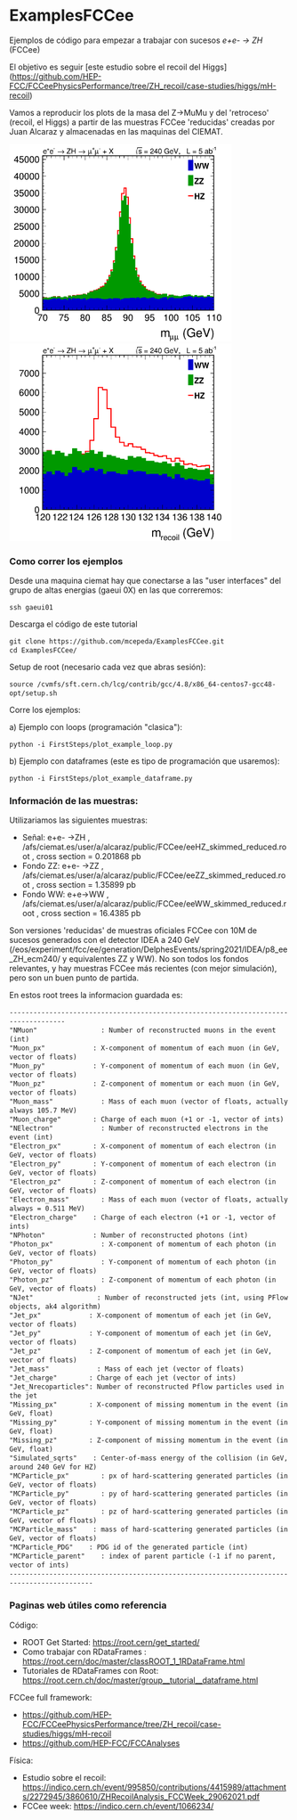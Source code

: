 # ExamplesFCCee

Ejemplos de código para empezar a trabajar con sucesos *e+e- -> ZH*  (FCCee) 

El objetivo es seguir [este estudio sobre el recoil del Higgs] (https://github.com/HEP-FCC/FCCeePhysicsPerformance/tree/ZH_recoil/case-studies/higgs/mH-recoil)

Vamos a reproducir los plots de la masa del Z->MuMu y del 'retroceso' (recoil, el Higgs) a partir de las muestras FCCee 'reducidas' creadas por Juan Alcaraz y almacenadas en las maquinas del CIEMAT. 

<img src="Plot_Z_mass.png?raw=true" width=400> <img src="Plot_Recoil_mass.png" width=400>   

###  Como correr los ejemplos

Desde una maquina ciemat hay que conectarse a las "user interfaces" del grupo de altas energias (gaeui 0X) en las que correremos: 
```
ssh gaeui01   
```

Descarga el código de este tutorial

```
git clone https://github.com/mcepeda/ExamplesFCCee.git 
cd ExamplesFCCee/
```

Setup de root (necesario cada vez que abras sesión):
```
source /cvmfs/sft.cern.ch/lcg/contrib/gcc/4.8/x86_64-centos7-gcc48-opt/setup.sh
```

Corre los ejemplos:

a) Ejemplo con loops (programación "clasica"): 

```
python -i FirstSteps/plot_example_loop.py   
```

b) Ejemplo con dataframes (este es tipo de programación que usaremos):
```
python -i FirstSteps/plot_example_dataframe.py
```


###  Información de las muestras:

Utilizariamos las siguientes muestras:

- Señal:  e+e- ->ZH  , /afs/ciemat.es/user/a/alcaraz/public/FCCee/eeHZ_skimmed_reduced.root	, cross section = 0.201868 pb 
- Fondo ZZ: e+e- ->ZZ  , /afs/ciemat.es/user/a/alcaraz/public/FCCee/eeZZ_skimmed_reduced.root	, cross section = 1.35899 pb
- Fondo WW: e+e->WW , /afs/ciemat.es/user/a/alcaraz/public/FCCee/eeWW_skimmed_reduced.root ,  cross section = 16.4385 pb

Son versiones 'reducidas' de muestras oficiales FCCee con 10M de sucesos generados con el detector IDEA a 240 GeV (/eos/experiment/fcc/ee/generation/DelphesEvents/spring2021/IDEA/p8_ee_ZH_ecm240/ y equivalentes ZZ y WW). No son todos los fondos relevantes, y hay muestras FCCee más recientes (con mejor simulación), pero son un buen punto de partida.

En estos root trees la informacion guardada es:
```
------------------------------------------------------------------------------------
"NMuon"                : Number of reconstructed muons in the event (int)
"Muon_px"            : X-component of momentum of each muon (in GeV, vector of floats)
"Muon_py"            : Y-component of momentum of each muon (in GeV, vector of floats)
"Muon_pz"            : Z-component of momentum or each muon (in GeV, vector of floats)
"Muon_mass"            : Mass of each muon (vector of floats, actually always 105.7 MeV)
"Muon_charge"        : Charge of each muon (+1 or -1, vector of ints)
"NElectron"            : Number of reconstructed electrons in the event (int)
"Electron_px"        : X-component of momentum of each electron (in GeV, vector of floats)
"Electron_py"        : Y-component of momentum of each electron (in GeV, vector of floats)
"Electron_pz"        : Z-component of momentum of each electron (in GeV, vector of floats)
"Electron_mass"        : Mass of each muon (vector of floats, actually always = 0.511 MeV)
"Electron_charge"    : Charge of each electron (+1 or -1, vector of ints)
"NPhoton"            : Number of reconstructed photons (int)
"Photon_px"            : X-component of momentum of each photon (in GeV, vector of floats)
"Photon_py"            : Y-component of momentum of each photon (in GeV, vector of floats)
"Photon_pz"            : Z-component of momentum of each photon (in GeV, vector of floats)
"NJet"                : Number of reconstructed jets (int, using PFlow objects, ak4 algorithm)
"Jet_px"            : X-component of momentum of each jet (in GeV, vector of floats)
"Jet_py"            : Y-component of momentum of each jet (in GeV, vector of floats)
"Jet_pz"            : Z-component of momentum of each jet (in GeV, vector of floats)
"Jet_mass"            : Mass of each jet (vector of floats)
"Jet_charge"        : Charge of each jet (vector of ints)
"Jet_Nrecoparticles": Number of reconstructed Pflow particles used in the jet
"Missing_px"        : X-component of missing momentum in the event (in GeV, float)
"Missing_py"        : Y-component of missing momentum in the event (in GeV, float)
"Missing_pz"        : Z-component of missing momentum in the event (in GeV, float)
"Simulated_sqrts"    : Center-of-mass energy of the collision (in GeV, around 240 GeV for HZ)
"MCParticle_px"        : px of hard-scattering generated particles (in GeV, vector of floats)
"MCParticle_py"        : py of hard-scattering generated particles (in GeV, vector of floats)
"MCParticle_pz"        : pz of hard-scattering generated particles (in GeV, vector of floats)
"MCParticle_mass"    : mass of hard-scattering generated particles (in GeV, vector of floats)
"MCParticle_PDG"    : PDG id of the generated particle (int)
"MCParticle_parent"    : index of parent particle (-1 if no parent, vector of ints)
-------------------------------------------------------------------------------------------
```

### Paginas web útiles como referencia

Código: 
- ROOT Get Started: https://root.cern/get_started/ 
- Como trabajar con RDataFrames : https://root.cern/doc/master/classROOT_1_1RDataFrame.html 
- Tutoriales de RDataFrames con Root: https://root.cern.ch/doc/master/group__tutorial__dataframe.html 

FCCee full framework: 
- https://github.com/HEP-FCC/FCCeePhysicsPerformance/tree/ZH_recoil/case-studies/higgs/mH-recoil 
- https://github.com/HEP-FCC/FCCAnalyses 

Física: 
- Estudio sobre el recoil: https://indico.cern.ch/event/995850/contributions/4415989/attachments/2272945/3860610/ZHRecoilAnalysis_FCCWeek_29062021.pdf    
- FCCee week: https://indico.cern.ch/event/1066234/ 
